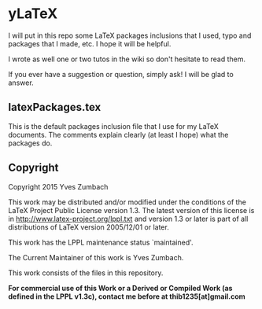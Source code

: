 # yLaTeX

I will put in this repo some LaTeX packages inclusions that I used, typo and packages that I made, etc. I hope it will be helpful.

I wrote as well one or two tutos in the wiki so don't hesitate to read them.

If you ever have a suggestion or question, simply ask! I will be glad to answer.

## latexPackages.tex
This is the default packages inclusion file that I use for my LaTeX documents. The comments explain clearly (at least I hope) what the packages do.

## Copyright
Copyright 2015 Yves Zumbach

This work may be distributed and/or modified under the conditions of the LaTeX Project Public License version 1.3. The latest version of this license is in http://www.latex-project.org/lppl.txt and version 1.3 or later is part of all distributions of LaTeX version 2005/12/01 or later.

This work has the LPPL maintenance status `maintained'.

The Current Maintainer of this work is Yves Zumbach.

This work consists of the files in this repository.

**For commercial use of this Work or a Derived or Compiled Work (as defined in the LPPL v1.3c), contact me before at thib1235[at]gmail.com**
